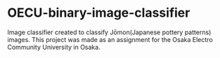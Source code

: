 # OECU-binary-image-classifier
Image classifier created to classify Jōmon(Japanese pottery patterns) images.
This project was made as an assignment for the Osaka Electro Community University in Osaka.
